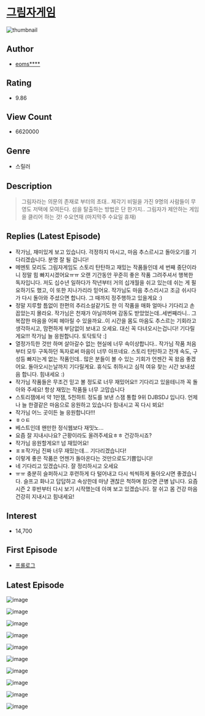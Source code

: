 # [그림자게임](https://comic.naver.com/bestChallenge/list?titleId=628885)
![thumbnail](https://image-comic.pstatic.net/user_contents_data/challenge_comic/2018/04/12/277591/thumbnail_202x164a2a23397_d28b_46c0_b21c_cc32a87c5b08_00000446.JPEG)

## Author
- [eoms****](https://comic.naver.com/artistTitle?id=277591)

## Rating
- 9.86

## View Count
- 6620000

## Genre
- 스릴러

## Description
> 그림자라는 의문의 존재로 부터의 초대.. 제각기 비밀을 가진 9명의 사람들이 무영도 저택에 모여든다. 섬을 탈출하는 방법은 단 한가지.. 그림자가 제안하는 게임을 클리어 하는 것! 수요연재 (마지막주 수요일 휴재)

## Replies (Latest Episode)
- 작가님, 재미있게 보고 있습니다. 걱정하지 마시고, 마음 추스르시고 돌아오기를 기다리겠습니다. 분명 잘 될 겁니다!
- 메멘토 모리도 그림자게임도 스토리 탄탄하고 재밌는 작품들인데 세 번째 중단이라니 정말 힘 빠지시겠어요ㅠㅠ 오랜 기간동안 꾸준히 좋은 작품 그려주셔서 행복한 독자입니다. 저도 십수년 일하다가 작년부터 거의 십개월을 쉬고 있는데 쉬는 게 필요하기도 했고, 이 또한 지나가리라 믿어요. 작가님도 마음 추스리시고 조금 쉬시다가 다시 돌아와 주셨으면 합니다. 그 때까지 정주행하고 있을게요 :)
- 정말 지루할 틈없이 한편의 추리소설같기도 한 이 작품을 매화 얼마나 기다리고 손꼽았는지 몰라요. 작가님은 천재가 아닐까하며 감동도 받았었는데..세번째라니.. 그 복잡한 마음을 어찌 헤아릴 수 있을까요..이 시간을 몸도 마음도 추스르는 기회라고 생각하시고, 맘편하게 부담없이 보내고 오세요. 대신 꼭 다녀오시는겁니다! 기다릴게요!!! 작가님 늘 응원합니다. 토닥토닥 :]
- 열정가득한 것만 하며 살아갈수 없는 현실에 너무 속이상합니다.. 작가님 작품 처음부터 모두 구독하던 독자로써 마음이 너무 아프네요. 스토리 탄탄하고 전개 속도, 구성등 빠지는게 없는 작품인데.. 많은 분들이 볼 수 있는 기회가 언젠간 꼭 왔음 좋겠어요. 돌아오시는날까지 기다릴게요. 휴식도 취하시고 심적 여유 찾는 시간 보내셨음 합니다. 힘내세요 :)
- 작가님 작품들은 무조건 믿고 볼 정도로 너무 재밌어요!! 기다리고 있을테니까 꼭 돌아와 주세요! 항상 재밌는 작품들 너무 고맙습니다
- 스토리잼에서 약 1만잼, 5천하트 정도를 보낸 스잼 통합 9위 DJBSDJ 입니다. 언제나 늘 한결같은 마음으로 응원하고 있습니다 힘내시고 꼭 다시 뵈요!
- 작가님 어느 곳이든 늘 응원합니다!!!
- ㅎㅇㅌ
- 베스트인데 왠만한 정식웹보다 재밋노...
- 요즘 잘 지내시나요? 근황이라도 올려주세요ㅎㅎ 건강하시죠?
- 작가님 응원할게요!! 넘 재밌어요!
- ㅍㅍ작가님 진짜 너무 재밌는데... 기다리겠습니다!
- 이렇게 좋은 작품은 언젠가 돌아온다는 것만으로도기쁨입니다!
- 네 기다리고 있겠습니다. 잘 정리하시고 오세요
- ㅠㅠ 충분히 슬퍼하시고 후련하게 다 털어내고 다시 씩씩하게 돌아오시면 좋겠습니다. 슬프고 화나고 답답하고 속상한데 마냥 괜찮은 척하며 참으면 큰병 납니다. 요즘 시즌 2 후반부터 다시 보기 시작했는데 아껴 보고 있겠습니다. 잘 쉬고 몸 건강 마음 건강히 지내시고 힘내세요!

## Interest
- 14,700

## First Episode
- [프롤로그](https://comic.naver.com/bestChallenge/detail?titleId=628885&no=1)

## Latest Episode
![image](https://image-comic.pstatic.net/user_contents_data/challenge_comic/2021/06/02/277591/upload_3702913477583779170.jpeg)

![image](https://image-comic.pstatic.net/user_contents_data/challenge_comic/2021/06/02/277591/upload_7365412230418149430.jpeg)

![image](https://image-comic.pstatic.net/user_contents_data/challenge_comic/2021/06/02/277591/upload_3472667169284842082.jpeg)

![image](https://image-comic.pstatic.net/user_contents_data/challenge_comic/2021/06/02/277591/upload_7162474055050081072.jpeg)

![image](https://image-comic.pstatic.net/user_contents_data/challenge_comic/2021/06/02/277591/upload_4049922859885422180.jpeg)

![image](https://image-comic.pstatic.net/user_contents_data/challenge_comic/2021/06/02/277591/upload_7148679585657611619.jpeg)

![image](https://image-comic.pstatic.net/user_contents_data/challenge_comic/2021/06/02/277591/upload_4063763328344089649.jpeg)

![image](https://image-comic.pstatic.net/user_contents_data/challenge_comic/2021/06/02/277591/upload_7148676287944601652.jpeg)

![image](https://image-comic.pstatic.net/user_contents_data/challenge_comic/2021/06/02/277591/upload_7089335657506759526.jpeg)

![image](https://image-comic.pstatic.net/user_contents_data/challenge_comic/2021/06/02/277591/upload_3473180430761605171.jpeg)
